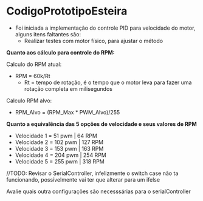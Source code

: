 # CodigoPrototipoEsteira



- Foi iniciada a implementação do controle PID para velocidade do motor, alguns itens faltantes são:
  - Realizar testes com motor físico, para ajustar o método



**Quanto aos cálculo para controle do RPM:**

Calculo do RPM atual:

* RPM = 60k/Rt
  * Rt = tempo de rotação, é o tempo que o motor leva para fazer uma rotação completa em milisegundos

Calculo RPM alvo:

* RPM_Alvo = (RPM_Max * PWM_Alvo)/255



**Quanto a equivalência das 5 opções de velocidade e seus valores de RPM**

- Velocidade 1 = 51  pwm  | 64  RPM
- Velocidade 2 = 102 pwm  | 127 RPM
- Velocidade 3 = 153 pwm  | 163 RPM
- Velocidade 4 = 204 pwm  | 254 RPM
- Velocidade 5 = 255 pwm  | 318 RPM



//TODO:
Revisar o SerialController, infelizmente o switch case não ta funcionando, possívelmente vai ter que alterar para um ifelse

Avalie quais outra configurações são necesssárias para o serialController

